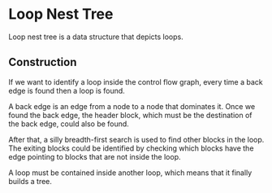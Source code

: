 # Loop Nest Tree

Loop nest tree is a data structure that depicts loops.

## Construction

If we want to identify a loop inside the control flow graph, every time a back edge is found then a loop is found.

A back edge is an edge from a node to a node that dominates it. Once we found the back edge, the header block, which
must be the destination of the back edge, could also be found.

After that, a silly breadth-first search is used to find other blocks in the loop. The exiting blocks could be
identified by checking which blocks have the edge pointing to blocks that are not inside the loop.

A loop must be contained inside another loop, which means that it finally builds a tree. 
